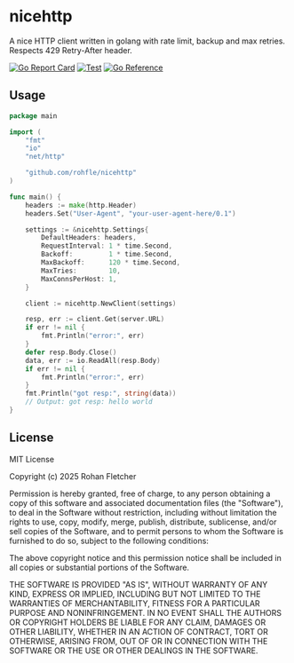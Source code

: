 # nicehttp

A nice HTTP client written in golang with rate limit, backup and max retries. Respects 429 Retry-After header.

[![Go Report Card](https://goreportcard.com/badge/github.com/rohfle/nicehttp)](https://goreportcard.com/report/github.com/rohfle/nicehttp)
[![Test](https://github.com/rohfle/nicehttp/actions/workflows/test.yml/badge.svg)](https://github.com/rohfle/nicehttp/actions/workflows/test.yml)
[![Go Reference](https://pkg.go.dev/badge/github.com/rohfle/nicehttp.svg)](https://pkg.go.dev/github.com/rohfle/nicehttp)

## Usage

```go
package main

import (
    "fmt"
    "io"
    "net/http"

    "github.com/rohfle/nicehttp"
)

func main() {
    headers := make(http.Header)
    headers.Set("User-Agent", "your-user-agent-here/0.1")

    settings := &nicehttp.Settings{
        DefaultHeaders: headers,
        RequestInterval: 1 * time.Second,
        Backoff:         1 * time.Second,
        MaxBackoff:      120 * time.Second,
        MaxTries:        10,
        MaxConnsPerHost: 1,
    }

    client := nicehttp.NewClient(settings)

    resp, err := client.Get(server.URL)
    if err != nil {
        fmt.Println("error:", err)
    }
    defer resp.Body.Close()
    data, err := io.ReadAll(resp.Body)
    if err != nil {
        fmt.Println("error:", err)
    }
    fmt.Println("got resp:", string(data))
    // Output: got resp: hello world
}

```

## License

MIT License

Copyright (c) 2025 Rohan Fletcher

Permission is hereby granted, free of charge, to any person obtaining a copy
of this software and associated documentation files (the "Software"), to deal
in the Software without restriction, including without limitation the rights
to use, copy, modify, merge, publish, distribute, sublicense, and/or sell
copies of the Software, and to permit persons to whom the Software is
furnished to do so, subject to the following conditions:

The above copyright notice and this permission notice shall be included in all
copies or substantial portions of the Software.

THE SOFTWARE IS PROVIDED "AS IS", WITHOUT WARRANTY OF ANY KIND, EXPRESS OR
IMPLIED, INCLUDING BUT NOT LIMITED TO THE WARRANTIES OF MERCHANTABILITY,
FITNESS FOR A PARTICULAR PURPOSE AND NONINFRINGEMENT. IN NO EVENT SHALL THE
AUTHORS OR COPYRIGHT HOLDERS BE LIABLE FOR ANY CLAIM, DAMAGES OR OTHER
LIABILITY, WHETHER IN AN ACTION OF CONTRACT, TORT OR OTHERWISE, ARISING FROM,
OUT OF OR IN CONNECTION WITH THE SOFTWARE OR THE USE OR OTHER DEALINGS IN THE
SOFTWARE.
